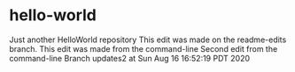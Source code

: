 # hello-world
Just another HelloWorld repository
This edit was made on the readme-edits branch.
This edit was made from the command-line
Second edit from the command-line
Branch updates2 at Sun Aug 16 16:52:19 PDT 2020

